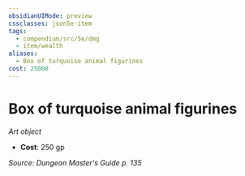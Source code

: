 ```yaml
---
obsidianUIMode: preview
cssclasses: json5e-item
tags:
  - compendium/src/5e/dmg
  - item/wealth
aliases:
  - Box of turquoise animal figurines
cost: 25000
---
```

# Box of turquoise animal figurines
*Art object*  

- **Cost**: 250 gp

*Source: Dungeon Master's Guide p. 135*
